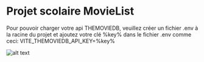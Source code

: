 # Projet scolaire MovieList

Pour pouvoir charger votre api THEMOVIEDB, veuillez créer un fichier .env à la racine du projet et ajoutez votre clé %key% dans le fichier .env comme ceci:
VITE_THEMOVIEDB_API_KEY=%key%

![alt text](https://mirrors.creativecommons.org/presskit/buttons/88x31/png/by-nc-sa.png)
